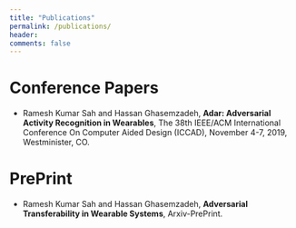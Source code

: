 ```yaml
---
title: "Publications"
permalink: /publications/
header:
comments: false
---
```


# Conference Papers
-  Ramesh Kumar Sah and Hassan Ghasemzadeh, **Adar: Adversarial Activity Recognition in Wearables**, The 38th IEEE/ACM International Conference On Computer Aided Design (ICCAD), November 4-7, 2019, Westminister, CO.


# PrePrint 
- Ramesh Kumar Sah and Hassan Ghasemzadeh, **Adversarial Transferability in Wearable Systems**, Arxiv-PrePrint. 
